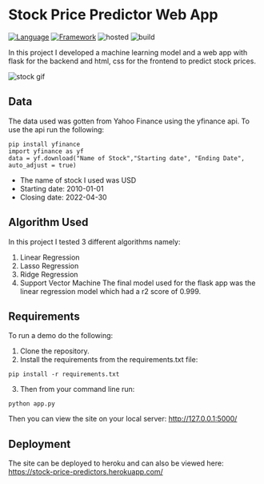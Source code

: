 # Stock Price Predictor Web App 
[![Language](https://img.shields.io/badge/language-python-blue.svg?style=flat)](https://www.python.org)
[![Framework](https://img.shields.io/badge/framework-Flask-brightgreen.svg?style=flat)](http://www.pygame.org/news.html)
![hosted](https://img.shields.io/badge/Heroku-430098?style=flat&logo=heroku&logoColor=white)
![build](https://img.shields.io/badge/build-passing-brightgreen.svg?style=flat)

In this project I developed a machine learning model and a web app with flask for the backend and html, css for the frontend to predict stock prices. 

![stock gif](https://user-images.githubusercontent.com/101701760/170535722-7ea40c38-3d72-4a92-b9aa-ae4f7b7d7a76.gif)

## Data
The data used was gotten from Yahoo Finance using the yfinance api. To use the api run the following:
```
pip install yfinance
import yfinance as yf
data = yf.download("Name of Stock","Starting date", "Ending Date", auto_adjust = true)
```
- The name of stock I used was USD
- Starting date: 2010-01-01
- Closing date: 2022-04-30

## Algorithm Used
In this project I tested 3 different algorithms namely:
1. Linear Regression
2. Lasso Regression
3. Ridge Regression
4. Support Vector Machine
The final model used for the flask app was the linear regression model which had a r2 score of 0.999.


## Requirements
To run a demo do the following:
1. Clone the repository.
2. Install the requirements from the requirements.txt file:
```
pip install -r requirements.txt
```
3. Then from your command line run:
```
python app.py
```
Then you can view the site on your local server: http://127.0.0.1:5000/ 

## Deployment
The site can be deployed to heroku and can also be viewed here: https://stock-price-predictors.herokuapp.com/
